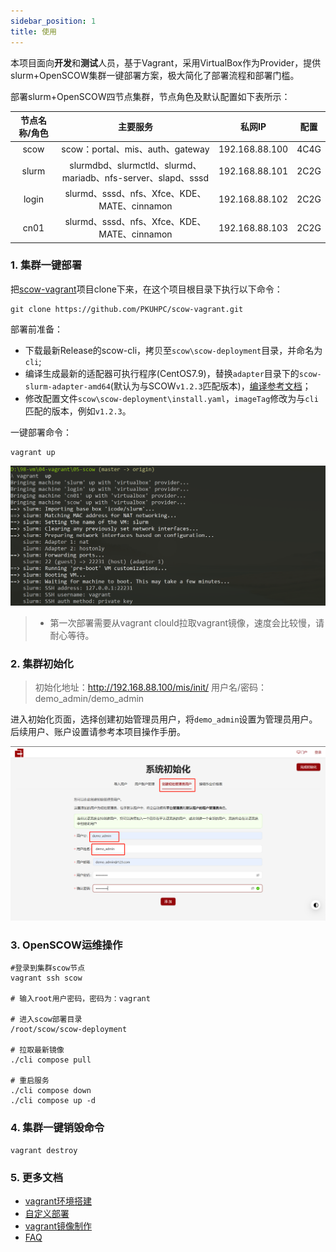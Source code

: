 ```yaml
---
sidebar_position: 1
title: 使用
---
```


本项目面向**开发**和**测试**人员，基于Vagrant，采用VirtualBox作为Provider，提供slurm+OpenSCOW集群一键部署方案，极大简化了部署流程和部署门槛。

部署slurm+OpenSCOW四节点集群，节点角色及默认配置如下表所示：

| 节点名称/角色 |                           主要服务                            |     私网IP     | 配置  |
| :-----------: | :-----------------------------------------------------------: | :------------: | :---: |
|     scow      |         scow：portal、mis、auth、gateway                     | 192.168.88.100 | 4C4G  |
|     slurm     | slurmdbd、slurmctld、slurmd、mariadb、nfs-server、slapd、sssd | 192.168.88.101 | 2C2G  |
|     login     |         slurmd、sssd、nfs、Xfce、KDE、MATE、cinnamon          | 192.168.88.102 | 2C2G  |
|     cn01      |         slurmd、sssd、nfs、Xfce、KDE、MATE、cinnamon          | 192.168.88.103 | 2C2G  |

### 1. 集群一键部署

把[scow-vagrant](https://github.com/PKUHPC/scow-vagrant)项目clone下来，在这个项目根目录下执行以下命令：
```shell
git clone https://github.com/PKUHPC/scow-vagrant.git
```

部署前准备：

- 下载最新Release的scow-cli，拷贝至`scow\scow-deployment`目录，并命名为`cli`;
- 编译生成最新的适配器可执行程序(CentOS7.9)，替换`adapter`目录下的`scow-slurm-adapter-amd64`(默认为与SCOW`v1.2.3`匹配版本)，[编译参考文档](https://github.com/PKUHPC/scow-slurm-adapter/blob/master/docs/deploy.md#12-下载代码编译生成二进制文件自己编译生成二进制文件)；
- 修改配置文件`scow\scow-deployment\install.yaml`，`imageTag`修改为与`cli`匹配的版本，例如`v1.2.3`。

一键部署命令：

```shell
vagrant up
```

![](images/vagrant-up.png)

> - 第一次部署需要从vagrant clould拉取vagrant镜像，速度会比较慢，请耐心等待。
>

### 2. 集群初始化

> 初始化地址：http://192.168.88.100/mis/init/  用户名/密码：demo_admin/demo_admin

进入初始化页面，选择创建初始管理员用户，将`demo_admin`设置为管理员用户。后续用户、账户设置请参考本项目操作手册。

![image-20230126081833205](images/init.png)

### 3. OpenSCOW运维操作

```shell
#登录到集群scow节点
vagrant ssh scow

# 输入root用户密码，密码为：vagrant

# 进入scow部署目录
/root/scow/scow-deployment

# 拉取最新镜像
./cli compose pull

# 重启服务
./cli compose down
./cli compose up -d
```

### 4. 集群一键销毁命令

```shell
vagrant destroy
```

### 5. 更多文档

- [vagrant环境搭建](./vagrant-env.md)
- [自定义部署](./customization.md)
- [vagrant镜像制作](./images.md)
- [FAQ](./faq.md)

